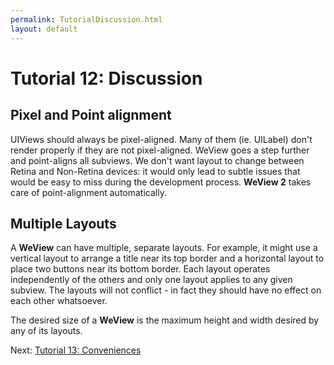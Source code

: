 ```yaml
---
permalink: TutorialDiscussion.html
layout: default
---
```


# Tutorial 12: Discussion


<!-- TEMPLATE START -->

## Pixel and Point alignment

UIViews should always be pixel-aligned.  Many of them (ie. UILabel) don't render properly if they are not pixel-aligned.  WeView goes a step further and point-aligns all subviews.  We don't want layout to change between Retina and Non-Retina devices: it would only lead to subtle issues that would be easy to miss during the development process.  **WeView 2** takes care of point-alignment automatically.

## Multiple Layouts

A **WeView** can have multiple, separate layouts.  For example, it might use a vertical layout to arrange a title near its top border and a horizontal layout to place two buttons near its bottom border.  Each layout operates independently of the others and only one layout applies to any given subview.  The layouts will not conflict - in fact they should have no effect on each other whatsoever.

The desired size of a **WeView** is the maximum height and width desired by any of its layouts.

<!-- TEMPLATE END -->

<p class="nextLink">Next:  <a href="TutorialConvenience.html">Tutorial 13: Conveniences</a></p>